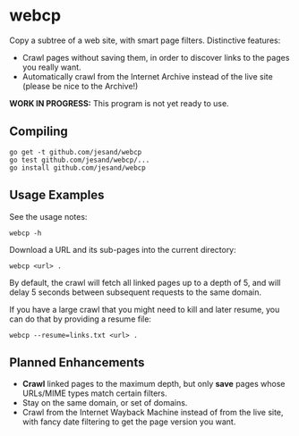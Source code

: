 webcp
=====

Copy a subtree of a web site, with smart page filters. Distinctive features:

- Crawl pages without saving them, in order to discover links to the pages you really want.
- Automatically crawl from the Internet Archive instead of the live site (please be nice to the Archive!)

__WORK IN PROGRESS:__ This program is not yet ready to use.

Compiling
---------

    go get -t github.com/jesand/webcp
    go test github.com/jesand/webcp/...
    go install github.com/jesand/webcp

Usage Examples
--------------

See the usage notes:

    webcp -h

Download a URL and its sub-pages into the current directory:

    webcp <url> .

By default, the crawl will fetch all linked pages up to a depth of 5, and will delay 5 seconds between subsequent requests to the same domain.

If you have a large crawl that you might need to kill and later resume, you can do that by providing a resume file:

    webcp --resume=links.txt <url> .

Planned Enhancements
--------------------

- __Crawl__ linked pages to the maximum depth, but only __save__ pages whose URLs/MIME types match certain filters.
- Stay on the same domain, or set of domains.
- Crawl from the Internet Wayback Machine instead of from the live site, with fancy date filtering to get the page version you want.

